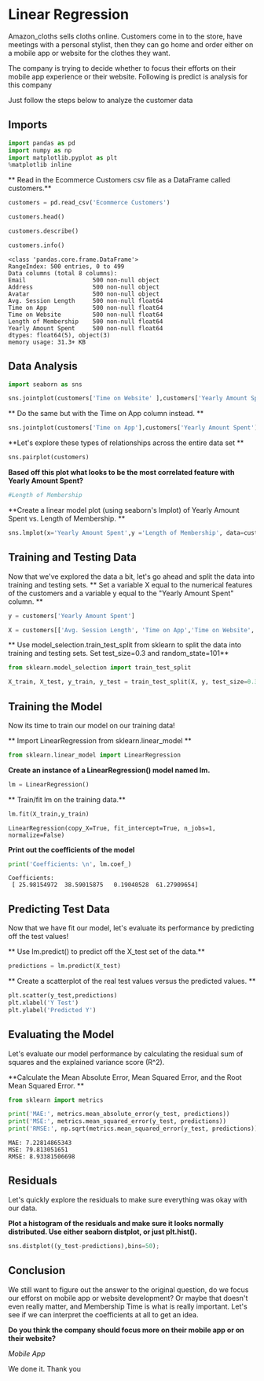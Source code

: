 # Linear Regression 

Amazon_cloths sells cloths online. Customers come in to the store, have meetings with a personal stylist, then they can go home and order either on a mobile app or website for the clothes they want.

The company is trying to decide whether to focus their efforts on their mobile app experience or their website. 
Following is predict is analysis for this company

Just follow the steps below to analyze the customer data 

## Imports

```python
import pandas as pd
import numpy as np
import matplotlib.pyplot as plt
%matplotlib inline
```

** Read in the Ecommerce Customers csv file as a DataFrame called customers.**


```python
customers = pd.read_csv('Ecommerce Customers')
```

```python
customers.head()
```

```python
customers.describe()
```

```python
customers.info()
```

    <class 'pandas.core.frame.DataFrame'>
    RangeIndex: 500 entries, 0 to 499
    Data columns (total 8 columns):
    Email                   500 non-null object
    Address                 500 non-null object
    Avatar                  500 non-null object
    Avg. Session Length     500 non-null float64
    Time on App             500 non-null float64
    Time on Website         500 non-null float64
    Length of Membership    500 non-null float64
    Yearly Amount Spent     500 non-null float64
    dtypes: float64(5), object(3)
    memory usage: 31.3+ KB


## Data Analysis


```python
import seaborn as sns
```


```python
sns.jointplot(customers['Time on Website' ],customers['Yearly Amount Spent'])
```

** Do the same but with the Time on App column instead. **


```python
sns.jointplot(customers['Time on App'],customers['Yearly Amount Spent'])
```

**Let's explore these types of relationships across the entire data set **


```python
sns.pairplot(customers)
```

**Based off this plot what looks to be the most correlated feature with Yearly Amount Spent?**


```python
#Length of Membership
```

**Create a linear model plot (using seaborn's lmplot) of  Yearly Amount Spent vs. Length of Membership. **


```python
sns.lmplot(x='Yearly Amount Spent',y ='Length of Membership', data=customers)
```

## Training and Testing Data

Now that we've explored the data a bit, let's go ahead and split the data into training and testing sets.
** Set a variable X equal to the numerical features of the customers and a variable y equal to the "Yearly Amount Spent" column. **


```python
y = customers['Yearly Amount Spent']
```


```python
X = customers[['Avg. Session Length', 'Time on App','Time on Website', 'Length of Membership']]
```

** Use model_selection.train_test_split from sklearn to split the data into training and testing sets. Set test_size=0.3 and random_state=101**


```python
from sklearn.model_selection import train_test_split
```


```python
X_train, X_test, y_train, y_test = train_test_split(X, y, test_size=0.3, random_state=101)
```

## Training the Model

Now its time to train our model on our training data!

** Import LinearRegression from sklearn.linear_model **


```python
from sklearn.linear_model import LinearRegression
```

**Create an instance of a LinearRegression() model named lm.**


```python
lm = LinearRegression()
```

** Train/fit lm on the training data.**


```python
lm.fit(X_train,y_train)
```

    LinearRegression(copy_X=True, fit_intercept=True, n_jobs=1, normalize=False)



**Print out the coefficients of the model**


```python
print('Coefficients: \n', lm.coef_)
```

    Coefficients: 
     [ 25.98154972  38.59015875   0.19040528  61.27909654]


## Predicting Test Data
Now that we have fit our model, let's evaluate its performance by predicting off the test values!

** Use lm.predict() to predict off the X_test set of the data.**


```python
predictions = lm.predict(X_test)
```

** Create a scatterplot of the real test values versus the predicted values. **


```python
plt.scatter(y_test,predictions)
plt.xlabel('Y Test')
plt.ylabel('Predicted Y')
```
## Evaluating the Model

Let's evaluate our model performance by calculating the residual sum of squares and the explained variance score (R^2).

**Calculate the Mean Absolute Error, Mean Squared Error, and the Root Mean Squared Error. **


```python
from sklearn import metrics

print('MAE:', metrics.mean_absolute_error(y_test, predictions))
print('MSE:', metrics.mean_squared_error(y_test, predictions))
print('RMSE:', np.sqrt(metrics.mean_squared_error(y_test, predictions)))
```

    MAE: 7.22814865343
    MSE: 79.813051651
    RMSE: 8.93381506698


## Residuals

Let's quickly explore the residuals to make sure everything was okay with our data. 

**Plot a histogram of the residuals and make sure it looks normally distributed. Use either seaborn distplot, or just plt.hist().**


```python
sns.distplot((y_test-predictions),bins=50);
```

## Conclusion
We still want to figure out the answer to the original question, do we focus our efforst on mobile app or website development? Or maybe that doesn't even really matter, and Membership Time is what is really important.  Let's see if we can interpret the coefficients at all to get an idea.

**Do you think the company should focus more on their mobile app or on their website?**


*Mobile App*

We done it. Thank you
